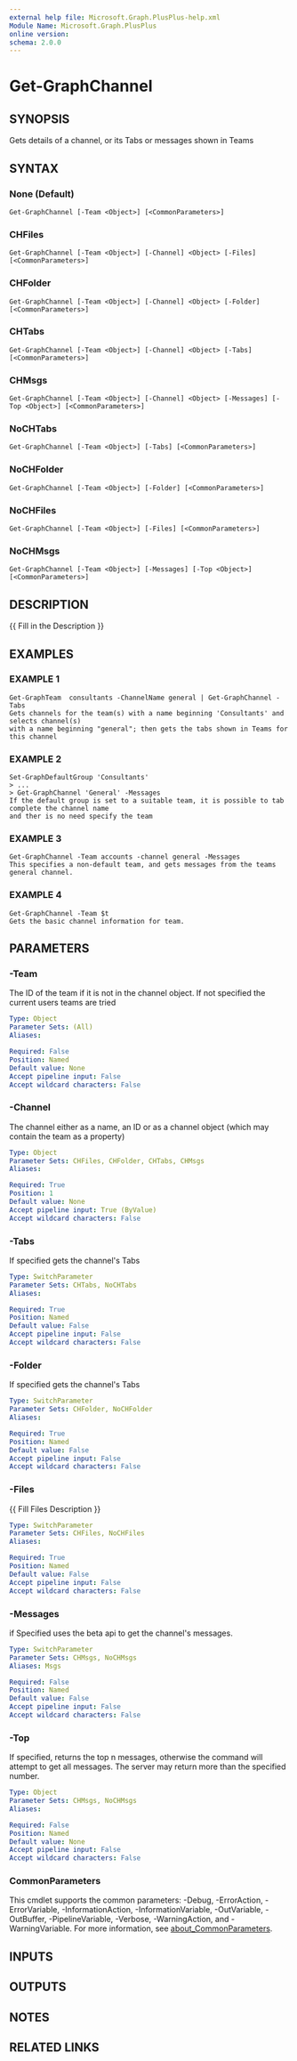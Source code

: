 ```yaml
---
external help file: Microsoft.Graph.PlusPlus-help.xml
Module Name: Microsoft.Graph.PlusPlus
online version:
schema: 2.0.0
---
```


# Get-GraphChannel

## SYNOPSIS
Gets details of a channel, or its Tabs or messages shown in Teams

## SYNTAX

### None (Default)
```
Get-GraphChannel [-Team <Object>] [<CommonParameters>]
```

### CHFiles
```
Get-GraphChannel [-Team <Object>] [-Channel] <Object> [-Files] [<CommonParameters>]
```

### CHFolder
```
Get-GraphChannel [-Team <Object>] [-Channel] <Object> [-Folder] [<CommonParameters>]
```

### CHTabs
```
Get-GraphChannel [-Team <Object>] [-Channel] <Object> [-Tabs] [<CommonParameters>]
```

### CHMsgs
```
Get-GraphChannel [-Team <Object>] [-Channel] <Object> [-Messages] [-Top <Object>] [<CommonParameters>]
```

### NoCHTabs
```
Get-GraphChannel [-Team <Object>] [-Tabs] [<CommonParameters>]
```

### NoCHFolder
```
Get-GraphChannel [-Team <Object>] [-Folder] [<CommonParameters>]
```

### NoCHFiles
```
Get-GraphChannel [-Team <Object>] [-Files] [<CommonParameters>]
```

### NoCHMsgs
```
Get-GraphChannel [-Team <Object>] [-Messages] [-Top <Object>] [<CommonParameters>]
```

## DESCRIPTION
{{ Fill in the Description }}

## EXAMPLES

### EXAMPLE 1
```
Get-GraphTeam  consultants -ChannelName general | Get-GraphChannel -Tabs
Gets channels for the team(s) with a name beginning 'Consultants' and selects channel(s)
with a name beginning "general"; then gets the tabs shown in Teams for this channel
```

### EXAMPLE 2
```
Set-GraphDefaultGroup 'Consultants'
> ...
> Get-GraphChannel 'General' -Messages
If the default group is set to a suitable team, it is possible to tab complete the channel name
and ther is no need specify the team
```

### EXAMPLE 3
```
Get-GraphChannel -Team accounts -channel general -Messages
This specifies a non-default team, and gets messages from the teams general channel.
```

### EXAMPLE 4
```
Get-GraphChannel -Team $t
Gets the basic channel information for team.
```

## PARAMETERS

### -Team
The ID of the team if it is not in the channel object.
If not specified the current users teams are tried

```yaml
Type: Object
Parameter Sets: (All)
Aliases:

Required: False
Position: Named
Default value: None
Accept pipeline input: False
Accept wildcard characters: False
```

### -Channel
The channel either as a name, an ID or as a channel object (which may contain the team as a property)

```yaml
Type: Object
Parameter Sets: CHFiles, CHFolder, CHTabs, CHMsgs
Aliases:

Required: True
Position: 1
Default value: None
Accept pipeline input: True (ByValue)
Accept wildcard characters: False
```

### -Tabs
If specified gets the channel's Tabs

```yaml
Type: SwitchParameter
Parameter Sets: CHTabs, NoCHTabs
Aliases:

Required: True
Position: Named
Default value: False
Accept pipeline input: False
Accept wildcard characters: False
```

### -Folder
If specified gets the channel's Tabs

```yaml
Type: SwitchParameter
Parameter Sets: CHFolder, NoCHFolder
Aliases:

Required: True
Position: Named
Default value: False
Accept pipeline input: False
Accept wildcard characters: False
```

### -Files
{{ Fill Files Description }}

```yaml
Type: SwitchParameter
Parameter Sets: CHFiles, NoCHFiles
Aliases:

Required: True
Position: Named
Default value: False
Accept pipeline input: False
Accept wildcard characters: False
```

### -Messages
if Specified uses the beta api to get the channel's messages.

```yaml
Type: SwitchParameter
Parameter Sets: CHMsgs, NoCHMsgs
Aliases: Msgs

Required: False
Position: Named
Default value: False
Accept pipeline input: False
Accept wildcard characters: False
```

### -Top
If specified, returns the top n messages, otherwise the command will attempt to get all messages.
The server may return more than the specified number.

```yaml
Type: Object
Parameter Sets: CHMsgs, NoCHMsgs
Aliases:

Required: False
Position: Named
Default value: None
Accept pipeline input: False
Accept wildcard characters: False
```

### CommonParameters
This cmdlet supports the common parameters: -Debug, -ErrorAction, -ErrorVariable, -InformationAction, -InformationVariable, -OutVariable, -OutBuffer, -PipelineVariable, -Verbose, -WarningAction, and -WarningVariable. For more information, see [about_CommonParameters](http://go.microsoft.com/fwlink/?LinkID=113216).

## INPUTS

## OUTPUTS

## NOTES

## RELATED LINKS
